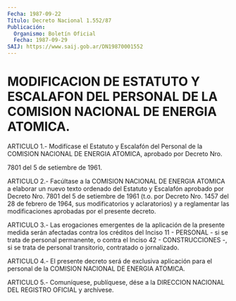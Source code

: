 ```yaml
---
Fecha: 1987-09-22
Título: Decreto Nacional 1.552/87
Publicación:
  Organismo: Boletín Oficial
  Fecha: 1987-09-29
SAIJ: https://www.saij.gob.ar/DN19870001552
---
```

# MODIFICACION DE ESTATUTO Y ESCALAFON DEL PERSONAL DE LA COMISION NACIONAL DE ENERGIA ATOMICA.

<a id="1"></a>
ARTICULO  1.- Modifícase el Estatuto y Escalafón del Personal de la COMISION NACIONAL  DE  ENERGIA  ATOMICA,  aprobado por Decreto Nro.

7801 del 5 de setiembre de 1961.

<a id="2"></a>
ARTICULO  2.- Facúltase a la COMISION NACIONAL DE ENERGIA ATOMICA a elaborar un  nuevo texto ordenado del Estatuto y Escalafón aprobado por Decreto Nro.  7801 del 5 de setiembre de 1961 (t.o. por Decreto Nro.  1457  del  28  de  febrero  de  1964,  sus  modificatorios  y aclaratorios) y a reglamentar  las  modificaciones aprobadas por el presente decreto.

<a id="3"></a>
ARTICULO  3.-  Las  erogaciones  emergentes  de la aplicación de la presente medida serán afectadas contra los créditos  del  Inciso 11 -  PERSONAL  -  si  se  trata  de  personal permanente, o contra el Inciso 42 - CONSTRUCCIONES -, si se  trata de personal transitorio, contratado o jornalizado.

<a id="4"></a>
ARTICULO  4.- El presente decreto será de exclusiva aplicación para el personal de la COMISION NACIONAL DE ENERGIA ATOMICA.

<a id="5"></a>
ARTICULO  5.- Comuníquese, publíquese, dése a la DIRECCION NACIONAL DEL REGISTRO OFICIAL y archívese.